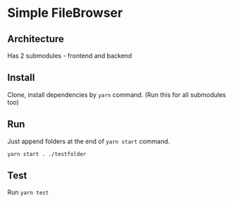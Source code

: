 # Simple FileBrowser

## Architecture
Has 2 submodules - frontend and backend

## Install
Clone, install dependencies by `yarn` command. (Run this for all submodules too)

## Run
Just append folders at the end of `yarn start` command.

```
yarn start . ./testfolder
```
## Test
Run `yarn test`